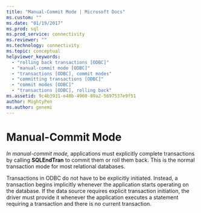 ```yaml
---
title: "Manual-Commit Mode | Microsoft Docs"
ms.custom: ""
ms.date: "01/19/2017"
ms.prod: sql
ms.prod_service: connectivity
ms.reviewer: ""
ms.technology: connectivity
ms.topic: conceptual
helpviewer_keywords: 
  - "rolling back transactions [ODBC]"
  - "manual-commit mode [ODBC]"
  - "transactions [ODBC], commit modes"
  - "committing transactions [ODBC]"
  - "commit modes [ODBC]"
  - "transactions [ODBC], rolling back"
ms.assetid: 9c4b3931-e48b-4960-89a2-5697537e9f51
author: MightyPen
ms.author: genemi
---
```

# Manual-Commit Mode
*In manual-commit mode,* applications must explicitly complete transactions by calling **SQLEndTran** to commit them or roll them back. This is the normal transaction mode for most relational databases.  
  
 Transactions in ODBC do not have to be explicitly initiated. Instead, a transaction begins implicitly whenever the application starts operating on the database. If the data source requires explicit transaction initiation, the driver must provide it whenever the application executes a statement requiring a transaction and there is no current transaction.
